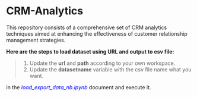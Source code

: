 # CRM-Analytics
This repository consists of a comprehensive set of CRM analytics techniques aimed at enhancing the effectiveness of customer relationship management strategies.

**Here are the steps to load dataset using URL and output to csv file:**
>1. Update the **url** and **path** according to your own workspace. 
>2. Update the **datasetname** variable with the csv file name what you want.
>
in the <span style="color:blue">*load_export_data_nb.ipynb*</span> document and execute it.
